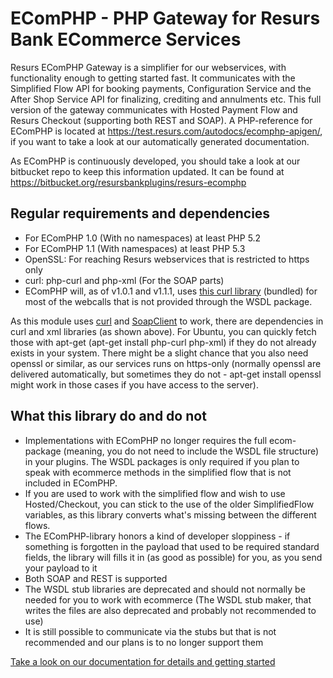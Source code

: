 # EComPHP - PHP Gateway for Resurs Bank ECommerce Services #

Resurs EComPHP Gateway is a simplifier for our webservices, with functionality enough to getting started fast. It communicates with the Simplified Flow API for booking payments, Configuration Service and the After Shop Service API for finalizing, crediting and annulments etc. This full version of the gateway communicates with Hosted Payment Flow and Resurs Checkout (supporting both REST and SOAP). A PHP-reference for EComPHP is located at https://test.resurs.com/autodocs/ecomphp-apigen/, if you want to take a look at our automatically generated documentation.

As EComPHP is continuously developed, you should take a look at our bitbucket repo to keep this information updated. It can be found at https://bitbucket.org/resursbankplugins/resurs-ecomphp

## Regular requirements and dependencies

* For EComPHP 1.0 (With no namespaces) at least PHP 5.2
* For EComPHP 1.1 (With namespaces) at least PHP 5.3
* OpenSSL: For reaching Resurs webservices that is restricted to https only
* curl: php-curl and php-xml (For the SOAP parts)
* EComPHP will, as of v1.0.1 and v1.1.1, uses [this curl library](https://bitbucket.tornevall.net/projects/LIB/repos/tornelib-php/browse/classes/tornevall_network.php) (bundled) for most of the webcalls that is not provided through the WSDL package.

As this module uses [curl](https://curl.haxx.se) and [SoapClient](http://php.net/manual/en/class.soapclient.php) to work, there are dependencies in curl and xml libraries (as shown above). For Ubuntu, you can quickly fetch those with apt-get (apt-get install php-curl php-xml) if they do not already exists in your system. There might be a slight chance that you also need openssl or similar, as our services runs on https-only (normally openssl are delivered automatically, but sometimes they do not - apt-get install openssl might work in those cases if you have access to the server).


## What this library do and do not

* Implementations with EComPHP no longer requires the full ecom-package (meaning, you do not need to include the WSDL file structure) in your plugins. The WSDL packages is only required if you plan to speak with ecommerce methods in the simplified flow that is not included in EComPHP. 
* If you are used to work with the simplified flow and wish to use Hosted/Checkout, you can stick to the use of the older SimplifiedFlow variables, as this library converts what's missing between the different flows.
* The EComPHP-library honors a kind of developer sloppiness - if something is forgotten in the payload that used to be required standard fields, the library will fills it in (as good as possible) for you, as you send your payload to it
* Both SOAP and REST is supported
* The WSDL stub libraries are deprecated and should not normally be needed for you to work with ecommerce (The WSDL stub maker, that writes the files are also deprecated and probably not recommended to use)
* It is still possible to communicate via the stubs but that is not recommended and our plans is to no longer support them

[Take a look on our documentation for details and getting started](https://test.resurs.com/docs/x/TYNM)
